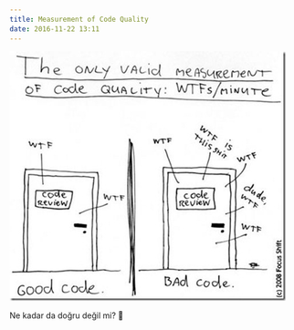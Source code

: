 ```yaml
---
title: Measurement of Code Quality
date: 2016-11-22 13:11
---
```


![Code Review](/uploads/2016/11/code-review.jpg "Code Review")

Ne kadar da doğru değil mi? 🙂
